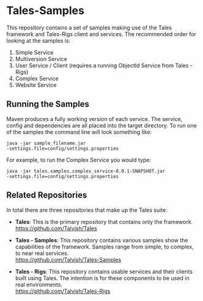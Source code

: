 Tales-Samples
=============

This repository contains a set of samples making use of the Tales framework and Tales-Rigs client and services. The recommended order for looking at the samples is:

<ol>
<li>Simple Service</li>
<li>Multiversion Service</li>
<li>User Service / Client (requires a running ObjectId Service from Tales - Rigs)</li>
<li>Complex Service</li>
<li>Website Service</li>
</ol>

Running the Samples
--------------------
Maven produces a fully working version of each service. The service, config and dependencies are all placed into the target directory. To run one of the samples the command line will look something like:

<code>java -jar sample_filename.jar -settings.file=config/settings.properties</code>

For example, to run the Complex Service you would type:

<code>java -jar tales.samples.complex_service-0.0.1-SNAPSHOT.jar -settings.file=config/settings.properties</code>


Related Repositories
--------------------

In total there are three repositories that make up the Tales suite:

* <b>Tales</b>: This is the primary repository that contains only the framework.<br>
https://github.com/Talvish/Tales

* <b>Tales - Samples</b>: This repository contains various samples show the capabilities of the framework. Samples range from simple, to complex, to near real services. <br>
https://github.com/Talvish/Tales-Samples

* <b>Tales - Rigs</b>: This repository contains usable services and their clients built using Tales. The intention is for these components to be used in real environments.<br>
https://github.com/Talvish/Tales-Rigs